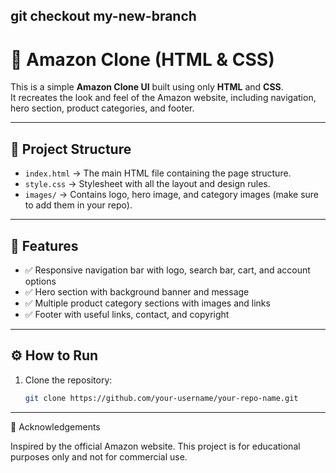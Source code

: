 
git checkout my-new-branch
---
# 🛒 Amazon Clone (HTML & CSS)

This is a simple **Amazon Clone UI** built using only **HTML** and **CSS**.  
It recreates the look and feel of the Amazon website, including navigation, hero section, product categories, and footer.

---

## 📂 Project Structure
- `index.html` → The main HTML file containing the page structure.  
- `style.css` → Stylesheet with all the layout and design rules.  
- `images/` → Contains logo, hero image, and category images (make sure to add them in your repo).  

---

## 🚀 Features
- ✅ Responsive navigation bar with logo, search bar, cart, and account options  
- ✅ Hero section with background banner and message  
- ✅ Multiple product category sections with images and links  
- ✅ Footer with useful links, contact, and copyright  

---

## ⚙️ How to Run
1. Clone the repository:
   ```bash
   git clone https://github.com/your-username/your-repo-name.git

---
🙌 Acknowledgements

Inspired by the official Amazon
 website.
This project is for educational purposes only and not for commercial use.
